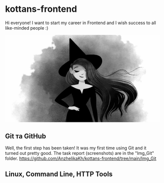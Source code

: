 # kottans-frontend
Hi everyone! 
I want to start my career in Frontend and I wish success to all like-minded people :)

![Witch](https://github.com/AnzhelikaKh/kottans-frontend/blob/main/Img_Git/Witch.jpg)

## Git та GitHub
Well, the first step has been taken!
It was my first time using Git and it turned out pretty good.
The task report (screenshots) are in the "Img_Git" folder.
https://github.com/AnzhelikaKh/kottans-frontend/tree/main/Img_Git

## Linux, Command Line, HTTP Tools
